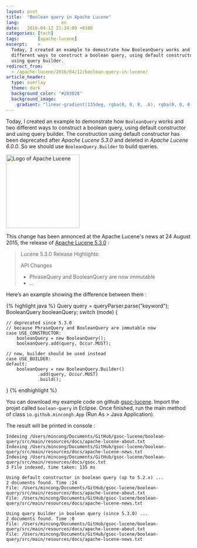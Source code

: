 ```yaml
---
layout: post
title:  "Boolean query in Apache Lucene"
lang:                en
date:   2016-04-12 21:34:00 +0100
categories: [tech]
tags:       [apache-lucene]
excerpt:    >
  Today, I created an example to demostrate how BooleanQuery works and two
  different ways to construct a boolean query, using default constructor and
  using query builder.
redirect_from:
  - /apache-lucene/2016/04/12/boolean-query-in-lucene/
article_header:
  type: overlay
  theme: dark
  background_color: "#203028"
  background_image:
    gradient: "linear-gradient(135deg, rgba(0, 0, 0, .6), rgba(0, 0, 0, .4))"
---
```


Today, I created an example to demonstrate how `BooleanQuery` works and
two different ways to construct a boolean query, using default constructor and
using query builder. The construction using default constructor has been 
deprecated after _Apache Lucene 5.3.0_ and deleted in _Apache Lucene 6.0.0_. So 
we should use `BooleanQuery.Builder` to build queries.

<img src="{{ site.url }}/assets/logo-lucene.png" width="200" alt="Logo of Apache Lucene">

<!--more-->

This change has been annonced at the Apache Lucene's news at 24 August 2015,
the release of [Apache Lucene 5.3.0][2] :

> Lucene 5.3.0 Release Highlights:
>
> API Changes
>
> * PhraseQuery and BooleanQuery are now immutable
> * ...

Here’s an example showing the difference between them :

{% highlight java %}
Query query = queryParser.parse("keyword");
BooleanQuery booleanQuery;
switch (mode) {
    
    // deprecated since 5.3.0
    // because PhraseQuery and BooleanQuery are immutable now
    case USE_CONSTRUCTOR:
        booleanQuery = new BooleanQuery();
        booleanQuery.add(query, Occur.MUST);

    // now, builder should be used instead
    case USE_BUILDER:
    default:
        booleanQuery = new BooleanQuery.Builder()
                .add(query, Occur.MUST)
                .build();
}
{% endhighlight %}

You can download my example code on github [gsoc-lucene][1]. Import the projet 
called `boolean-query` in Eclipse. Once finished, run the main method of
class `io.github.mincongh.App` (Run As > Java Application).

The result will be printed in console :

```
Indexing /Users/mincong/Documents/GitHub/gsoc-lucene/boolean-query/src/main/resources/docs/apache-lucene-about.txt
Indexing /Users/mincong/Documents/GitHub/gsoc-lucene/boolean-query/src/main/resources/docs/apache-lucene-news.txt
Indexing /Users/mincong/Documents/GitHub/gsoc-lucene/boolean-query/src/main/resources/docs/gsoc.txt
3 File indexed, time taken: 135 ms

Using default constructor in boolean query (up to 5.2.x) ...
2 documents found. Time :24
File: /Users/mincong/Documents/GitHub/gsoc-lucene/boolean-query/src/main/resources/docs/apache-lucene-about.txt
File: /Users/mincong/Documents/GitHub/gsoc-lucene/boolean-query/src/main/resources/docs/apache-lucene-news.txt

Using query builder in boolean query (since 5.3.0) ...
2 documents found. Time :0
File: /Users/mincong/Documents/GitHub/gsoc-lucene/boolean-query/src/main/resources/docs/apache-lucene-about.txt
File: /Users/mincong/Documents/GitHub/gsoc-lucene/boolean-query/src/main/resources/docs/apache-lucene-news.txt
```

[1]: https://github.com/mincong-h/gsoc-lucene
[2]: https://lucene.apache.org/core/corenews.html#24-august-2015-apache-lucenetm-530-available
